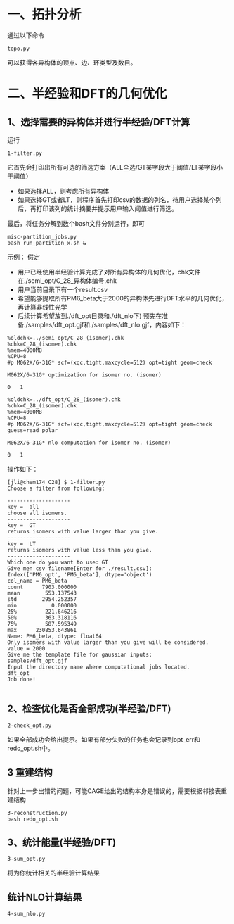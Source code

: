 # 一、拓扑分析
通过以下命令
```
topo.py
```
可以获得各异构体的顶点、边、环类型及数目。

# 二、半经验和DFT的几何优化
## 1、选择需要的异构体并进行半经验/DFT计算

运行
```
1-filter.py
```
它首先会打印出所有可选的筛选方案（ALL全选/GT某字段大于阈值/LT某字段小于阈值）
- 如果选择ALL，则考虑所有异构体
- 如果选择GT或者LT，则程序首先打印csv的数据的列名，待用户选择某个列后，再打印该列的统计摘要并提示用户输入阈值进行筛选。
  
最后，将任务分解到数个bash文件分别运行，即可
```
misc-partition_jobs.py
bash run_partition_x.sh &
```


示例：
假定
- 用户已经使用半经验计算完成了对所有异构体的几何优化，chk文件在./semi_opt/C_28_异构体编号.chk
- 用户当前目录下有一个result.csv
- 希望能够提取所有PM6_beta大于2000的异构体先进行DFT水平的几何优化，再计算非线性光学
- 后续计算希望放到./dft_opt目录和./dft_nlo下)
预先在准备./samples/dft_opt.gjf和./samples/dft_nlo.gjf，内容如下：
```
%oldchk=../semi_opt/C_28_(isomer).chk
%chk=C_28_(isomer).chk
%mem=4000MB
%CPU=8
#p M062X/6-31G* scf=(xqc,tight,maxcycle=512) opt=tight geom=check 

M062X/6-31G* optimization for isomer no. (isomer)

0   1

```
```
%oldchk=../dft_opt/C_28_(isomer).chk
%chk=C_28_(isomer).chk
%mem=4000MB
%CPU=8
#p M062X/6-31G* scf=(xqc,tight,maxcycle=512) opt=tight geom=check guess=read polar

M062X/6-31G* nlo computation for isomer no. (isomer)

0   1
```
操作如下：
```
[jli@chem174 C28] $ 1-filter.py
Choose a filter from following:

--------------------
key =  all
choose all isomers.
--------------------
key =  GT
returns isomers with value larger than you give.
--------------------
key =  LT
returns isomers with value less than you give.
--------------------
Which one do you want to use: GT
Give men csv filename[Enter for ./result.csv]:
Index(['PM6_opt', 'PM6_beta'], dtype='object')
col_name = PM6_beta
count      7903.000000
mean        553.137543
std        2954.252357
min           0.000000
25%         221.646216
50%         363.318116
75%         587.595349
max      230853.643861
Name: PM6_beta, dtype: float64
Only isomers with value larger than you give will be considered.
value = 2000
Give me the template file for gaussian inputs:
samples/dft_opt.gjf
Input the directory name where computational jobs located.
dft_opt
Job done!

```

```

```

## 2、检查优化是否全部成功(半经验/DFT)
```
2-check_opt.py
```
如果全部成功会给出提示。如果有部分失败的任务也会记录到opt_err和redo_opt.sh中。

## 3 重建结构
针对上一步出错的问题，可能CAGE给出的结构本身是错误的，需要根据邻接表重建结构
```
3-reconstruction.py 
bash redo_opt.sh
```

## 3、统计能量(半经验/DFT)

```
3-sum_opt.py
```
将为你统计相关的半经验计算结果






## 统计NLO计算结果

```
4-sum_nlo.py
```


